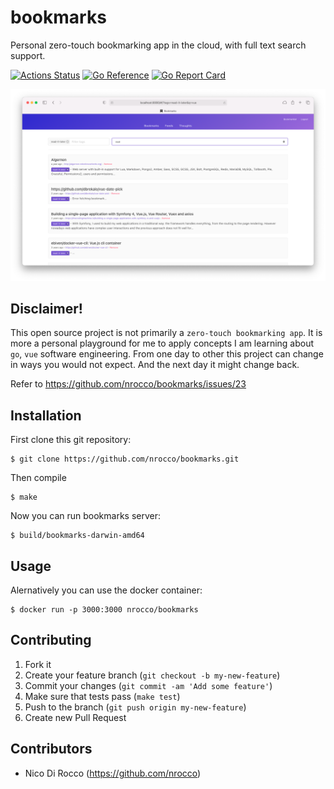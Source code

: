 bookmarks
=========

Personal zero-touch bookmarking app in the cloud, with full text search support.

[![Actions Status](https://github.com/nrocco/bookmarks/actions/workflows/ci.yml/badge.svg?branch=master)](https://github.com/nrocco/bookmarks/actions/workflows/ci.yml)
[![Go Reference](https://pkg.go.dev/badge/github.com/nrocco/bookmarks.svg)](https://pkg.go.dev/github.com/nrocco/bookmarks)
[![Go Report Card](https://goreportcard.com/badge/github.com/nrocco/bookmarks)](https://goreportcard.com/report/github.com/nrocco/bookmarks)

![Screenshot](screenshot.png)


Disclaimer!
-----------

This open source project is not primarily a `zero-touch bookmarking app`. It
is more a personal playground for me to apply concepts I am learning about
`go`, `vue` software engineering. From one day to other this project can
change in ways you would not expect. And the next day it might change back.

Refer to https://github.com/nrocco/bookmarks/issues/23


Installation
------------

First clone this git repository:

    $ git clone https://github.com/nrocco/bookmarks.git

Then compile

    $ make

Now you can run bookmarks server:

    $ build/bookmarks-darwin-amd64


Usage
-----

Alernatively you can use the docker container:

    $ docker run -p 3000:3000 nrocco/bookmarks


Contributing
------------

1. Fork it
2. Create your feature branch (`git checkout -b my-new-feature`)
3. Commit your changes (`git commit -am 'Add some feature'`)
4. Make sure that tests pass (`make test`)
5. Push to the branch (`git push origin my-new-feature`)
6. Create new Pull Request


Contributors
------------

- Nico Di Rocco (https://github.com/nrocco)
